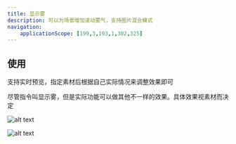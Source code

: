 ```yaml
---
title: 显示雾
description: 可以为场景增加滚动雾气，支持图片混合模式
navigation:
    applicationScope: [199,3,193,1,302,325]
---
```


## 使用

支持实时预览，指定素材后根据自己实际情况来调整效果即可

尽管指令叫显示雾，但是实际功能可以做其他不一样的效果。具体效果视素材而决定

![alt text](https://cdn.gcw.wiki/gcw/image/zh_hans/commands/scene/fogsetting/1.gif)

![alt text](https://cdn.gcw.wiki/gcw/image/zh_hans/commands/scene/fogsetting/2.gif)
